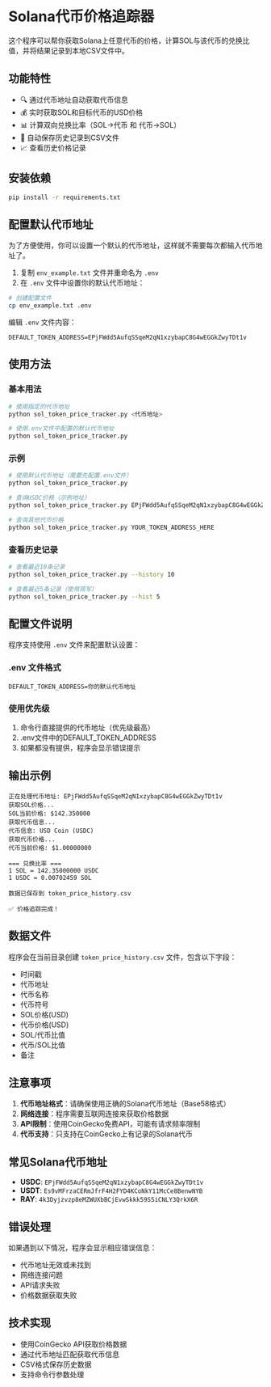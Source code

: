 # Solana代币价格追踪器

这个程序可以帮你获取Solana上任意代币的价格，计算SOL与该代币的兑换比值，并将结果记录到本地CSV文件中。

## 功能特性

- 🔍 通过代币地址自动获取代币信息
- 💰 实时获取SOL和目标代币的USD价格
- 📊 计算双向兑换比率（SOL→代币 和 代币→SOL）
- 📝 自动保存历史记录到CSV文件
- 📈 查看历史价格记录

## 安装依赖

```bash
pip install -r requirements.txt
```

## 配置默认代币地址

为了方便使用，你可以设置一个默认的代币地址，这样就不需要每次都输入代币地址了。

1. 复制 `env_example.txt` 文件并重命名为 `.env`
2. 在 `.env` 文件中设置你的默认代币地址：

```bash
# 创建配置文件
cp env_example.txt .env
```

编辑 `.env` 文件内容：
```
DEFAULT_TOKEN_ADDRESS=EPjFWdd5AufqSSqeM2qN1xzybapC8G4wEGGkZwyTDt1v
```

## 使用方法

### 基本用法

```bash
# 使用指定的代币地址
python sol_token_price_tracker.py <代币地址>

# 使用.env文件中配置的默认代币地址
python sol_token_price_tracker.py
```

### 示例

```bash
# 使用默认代币地址（需要先配置.env文件）
python sol_token_price_tracker.py

# 查询USDC价格（示例地址）
python sol_token_price_tracker.py EPjFWdd5AufqSSqeM2qN1xzybapC8G4wEGGkZwyTDt1v

# 查询其他代币价格
python sol_token_price_tracker.py YOUR_TOKEN_ADDRESS_HERE
```

### 查看历史记录

```bash
# 查看最近10条记录
python sol_token_price_tracker.py --history 10

# 查看最近5条记录（使用简写）
python sol_token_price_tracker.py --hist 5
```

## 配置文件说明

程序支持使用 `.env` 文件来配置默认设置：

### .env 文件格式
```
DEFAULT_TOKEN_ADDRESS=你的默认代币地址
```

### 使用优先级
1. 命令行直接提供的代币地址（优先级最高）
2. .env文件中的DEFAULT_TOKEN_ADDRESS
3. 如果都没有提供，程序会显示错误提示

## 输出示例

```
正在处理代币地址: EPjFWdd5AufqSSqeM2qN1xzybapC8G4wEGGkZwyTDt1v
获取SOL价格...
SOL当前价格: $142.350000
获取代币信息...
代币信息: USD Coin (USDC)
获取代币价格...
代币当前价格: $1.00000000

=== 兑换比率 ===
1 SOL = 142.35000000 USDC
1 USDC = 0.00702459 SOL

数据已保存到 token_price_history.csv

✅ 价格追踪完成！
```

## 数据文件

程序会在当前目录创建 `token_price_history.csv` 文件，包含以下字段：

- 时间戳
- 代币地址
- 代币名称
- 代币符号
- SOL价格(USD)
- 代币价格(USD)
- SOL/代币比值
- 代币/SOL比值
- 备注

## 注意事项

1. **代币地址格式**：请确保使用正确的Solana代币地址（Base58格式）
2. **网络连接**：程序需要互联网连接来获取价格数据
3. **API限制**：使用CoinGecko免费API，可能有请求频率限制
4. **代币支持**：只支持在CoinGecko上有记录的Solana代币

## 常见Solana代币地址

- **USDC**: `EPjFWdd5AufqSSqeM2qN1xzybapC8G4wEGGkZwyTDt1v`
- **USDT**: `Es9vMFrzaCERmJfrF4H2FYD4KCoNkY11McCe8BenwNYB`
- **RAY**: `4k3Dyjzvzp8eMZWUXbBCjEvwSkkk59S5iCNLY3QrkX6R`

## 错误处理

如果遇到以下情况，程序会显示相应错误信息：
- 代币地址无效或未找到
- 网络连接问题
- API请求失败
- 价格数据获取失败

## 技术实现

- 使用CoinGecko API获取价格数据
- 通过代币地址匹配获取代币信息
- CSV格式保存历史数据
- 支持命令行参数处理
